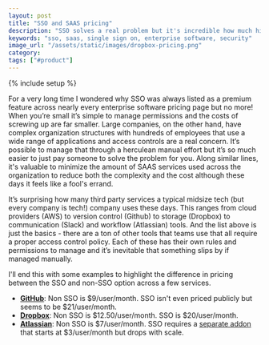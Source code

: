 ```yaml
---
layout: post
title: "SSO and SAAS pricing"
description: "SSO solves a real problem but it's incredible how much higher SAAS packages charge for SSO."
keywords: "sso, saas, single sign on, enterprise software, security"
image_url: "/assets/static/images/dropbox-pricing.png"
category: 
tags: ["#product"]
---
```

{% include setup %}
<amp-img src="{{ IMG_PATH }}dropbox-pricing.png" alt="Dropbox business pricing" width="604" height="831" layout="responsive"></amp-img>

For a very long time I wondered why SSO was always listed as a premium feature across nearly every enterprise software pricing page but no more! When you’re small it’s simple to manage permissions and the costs of screwing up are far smaller. Large companies, on the other hand, have complex organization structures with hundreds of employees that use a wide range of applications and access controls are a real concern. It’s possible to manage that through a herculean manual effort but it’s so much easier to just pay someone to solve the problem for you. Along similar lines, it's valuable to minimize the amount of SAAS services used across the organization to reduce both the complexity and the cost although these days it feels like a fool's errand.

It’s surprising how many third party services a typical midsize tech (but every company is tech!) company uses these days. This ranges from cloud providers (AWS) to version control (Github) to storage (Dropbox)  to communication (Slack) and workflow (Atlassian) tools. And the list above is just the basics - there are a ton of other tools that teams use that all require a proper access control policy. Each of these has their own rules and permissions to manage and it’s inevitable that something slips by if managed manually.

I'll end this with some examples to highlight the difference in pricing between the SSO and non-SSO option across a few services.

- **[GitHub](https://github.com/pricing)**: Non SSO is $9/user/month. SSO isn't even priced publicly but seems to be $21/user/month.
- **[Dropbox](https://www.dropbox.com/business/pricing)**: Non SSO is $12.50/user/month. SSO is $20/user/month.
- **[Atlassian](https://www.atlassian.com/software/jira/pricing)**: Non SSO is $7/user/month. SSO requires a [separate addon](https://www.atlassian.com/software/access/pricing) that starts at $3/user/month but drops with scale.

